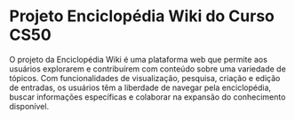 # Projeto Enciclopédia Wiki do Curso CS50
O projeto da Enciclopédia Wiki é uma plataforma web que permite aos usuários explorarem e contribuírem com conteúdo sobre uma variedade de tópicos.
Com funcionalidades de visualização, pesquisa, criação e edição de entradas, os usuários têm a liberdade de navegar pela enciclopédia, buscar informações específicas e colaborar na expansão do conhecimento disponível.
